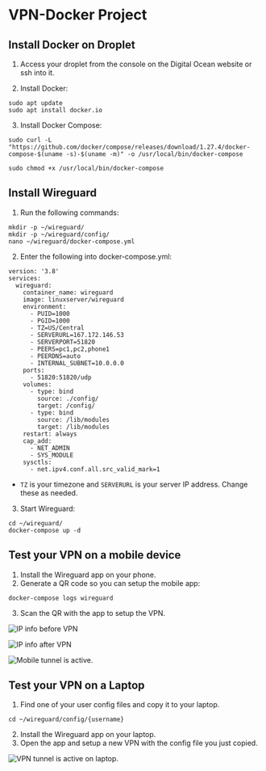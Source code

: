 # VPN-Docker Project

## Install Docker on Droplet
1. Access your droplet from the console on the Digital Ocean website or ssh into it.

2. Install Docker:
```
sudo apt update
sudo apt install docker.io
```

3. Install Docker Compose:
```
sudo curl -L "https://github.com/docker/compose/releases/download/1.27.4/docker-compose-$(uname -s)-$(uname -m)" -o /usr/local/bin/docker-compose

sudo chmod +x /usr/local/bin/docker-compose
```

## Install Wireguard 
1. Run the following commands:
~~~
mkdir -p ~/wireguard/
mkdir -p ~/wireguard/config/
nano ~/wireguard/docker-compose.yml
~~~

2. Enter the following into docker-compose.yml:
~~~
version: '3.8'
services:
  wireguard:
    container_name: wireguard
    image: linuxserver/wireguard
    environment:
      - PUID=1000
      - PGID=1000
      - TZ=US/Central
      - SERVERURL=167.172.146.53
      - SERVERPORT=51820
      - PEERS=pc1,pc2,phone1
      - PEERDNS=auto
      - INTERNAL_SUBNET=10.0.0.0
    ports:
      - 51820:51820/udp
    volumes:
      - type: bind
        source: ./config/
        target: /config/
      - type: bind
        source: /lib/modules
        target: /lib/modules
    restart: always
    cap_add:
      - NET_ADMIN
      - SYS_MODULE
    sysctls:
      - net.ipv4.conf.all.src_valid_mark=1
~~~
- `TZ` is your timezone and `SERVERURL` is your server IP address. Change these as needed.

3. Start Wireguard:
~~~
cd ~/wireguard/
docker-compose up -d
~~~

## Test your VPN on a mobile device
1. Install the Wireguard app on your phone.
2. Generate a QR code so you can setup the mobile app:
~~~
docker-compose logs wireguard
~~~
3. Scan the QR with the app to setup the VPN.

![IP info before VPN](img/mobile_before_vpn.PNG "IP info before VPN.")

![IP info after VPN](img/mobile_after_vpn.PNG "IP info after VPN.")

![Mobile tunnel is active.](img/mobile_tunnel_active.jpg "Mobile tunnel is active.")

## Test your VPN on a Laptop
1. Find one of your user config files and copy it to your laptop.
~~~
cd ~/wireguard/config/{username}
~~~
2. Install the Wireguard app on your laptop.
3. Open the app and setup a new VPN with the config file you just copied.

![VPN tunnel is active on laptop.](img/laptop_vpn.png "VPN tunnel being active on a laptop.")

